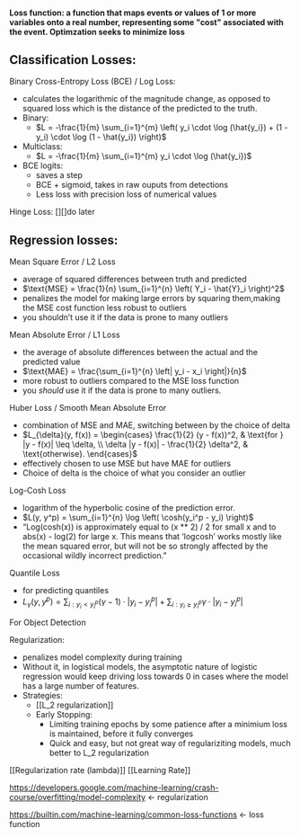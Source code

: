 #### Loss function: a function that maps events or values of 1 or more variables onto a real number, representing some "cost" associated with the event. Optimzation seeks to minimize loss


## Classification Losses:
Binary Cross-Entropy Loss (BCE) / Log Loss:
* calculates the logarithmic of the magnitude change, as opposed to squared loss which is the distance of the predicted to the truth.
* Binary:
	* $L = -\frac{1}{m} \sum_{i=1}^{m} \left( y_i \cdot \log (\hat{y_i}) + (1 - y_i) \cdot \log (1 - \hat{y_i}) \right)$ 
* Multiclass:
	* $L = -\frac{1}{m} \sum_{i=1}^{m} y_i \cdot \log (\hat{y_i})$
* BCE logits:
	* saves a step
	* BCE + sigmoid, takes in raw ouputs from detections
	* Less loss with precision loss of numerical values

Hinge Loss: [][]do later

## Regression losses:
Mean Square Error / L2 Loss
* average of squared differences between truth and predicted
* $\text{MSE} = \frac{1}{n} \sum_{i=1}^{n} \left( Y_i - \hat{Y}_i \right)^2$
* penalizes the model for making large errors by squaring them,making the MSE cost function less robust to outliers
* you shouldn’t use it if the data is prone to many outliers

Mean Absolute Error / L1 Loss
* the average of absolute differences between the actual and the predicted value
* $\text{MAE} = \frac{\sum_{i=1}^{n} \left| y_i - x_i \right|}{n}$
* more robust to outliers compared to the MSE loss function
* you _should_ use it if the data is prone to many outliers.

Huber Loss / Smooth Mean Absolute Error
* combination of MSE and MAE, switching between by the choice of delta
* $L_{\delta}(y, f(x)) = \begin{cases} \frac{1}{2} (y - f(x))^2, & \text{for } |y - f(x)| \leq \delta, \\ \delta |y - f(x)| - \frac{1}{2} \delta^2, & \text{otherwise}. \end{cases}$
* effectively chosen to use MSE but have MAE for outliers
* Choice of delta is the choice of what you consider an outlier

Log-Cosh Loss
* logarithm of the hyperbolic cosine of the prediction error.
* $L(y, y^p) = \sum_{i=1}^{n} \log \left( \cosh(y_i^p - y_i) \right)$
* “Log(cosh(x)) is approximately equal to (x ** 2) / 2 for small x and to abs(x) - log(2) for large x. This means that ‘logcosh’ works mostly like the mean squared error, but will not be so strongly affected by the occasional wildly incorrect prediction.”

Quantile Loss
* for predicting quantiles
* $L_{\gamma}(y, y^p) = \sum_{i: y_i < y_i^p} (\gamma - 1) \cdot |y_i - y_i^p| + \sum_{i: y_i \geq y_i^p} \gamma \cdot |y_i - y_i^p|$


For Object Detection


Regularization:
* penalizes model complexity during training 
* Without it, in logistical models, the asymptotic nature of logistic regression would keep driving loss towards 0 in cases where the model has a large number of features.
* Strategies:
	* [[L_2 regularization]]
	* Early Stopping:
		* Limiting training epochs by some patience after a minimium loss is maintained, before it fully converges
		* Quick and easy, but not great way of regulariziting models, much better to L_2 regularization

[[Regularization rate (lambda)]]
[[Learning Rate]]


https://developers.google.com/machine-learning/crash-course/overfitting/model-complexity <- regularization 


https://builtin.com/machine-learning/common-loss-functions <- loss function
